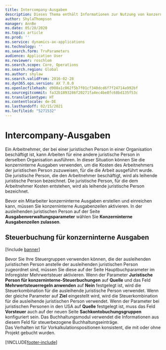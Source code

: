 ```yaml
---
title: Intercompany-Ausgaben
description: Dieses Thema enthält Informationen zur Nutzung von konzerninternen Ausgaben, um die Kosten des Arbeitnehmers der juristischen Person zuzuweisen, für die die Arbeit ausgeführt wurde.
author: ShylaThompson
manager: AnnBe
ms.date: 05/20/2020
ms.topic: article
ms.prod: ''
ms.service: dynamics-ax-applications
ms.technology: ''
ms.search.form: TrvParameters
audience: Application User
ms.reviewer: roschlom
ms.search.scope: Core, Operations
ms.search.region: Global
ms.author: shylaw
ms.search.validFrom: 2016-02-28
ms.dyn365.ops.version: AX 7.0.0
ms.openlocfilehash: d908a1c062f5b7f01cf340dcd6f7f24714a992bf
ms.sourcegitcommit: fa32b1893286f20271fa4ec4be8fc68bd135f53c
ms.translationtype: HT
ms.contentlocale: de-DE
ms.lasthandoff: 02/15/2021
ms.locfileid: "5271532"
---
```

# <a name="intercompany-expenses"></a>Intercompany-Ausgaben

Ein Arbeitnehmer, der bei einer juristischen Person in einer Organisation beschäftigt ist, kann Arbeiten für eine andere juristische Person in derselben Organisation ausführen. In dieser Situation können Sie die konzerninterne Ausgaben verwenden, um die Kosten des Arbeitnehmers der juristischen Person zuzuweisen, für die die Arbeit ausgeführt wurde. Die juristische Person, die den Arbeitnehmer beschäftigt, wird als leihende juristische Person bezeichnet. Die juristische Person, für die dem Arbeitnehmer Kosten entstehen, wird als leihende juristische Person bezeichnet. 

Bevor ein Mitarbeiter konzerninterne Ausgaben erstellen und einreichen kann, müssen Sie konzerninterne Ausgabenzeilen aktivieren. In der ausleihenden juristischen Person auf der Seite **Ausgabenverwaltungsparameter** wählen Sie **Konzerninterne Ausgabenzeilen zulassen**. 

## <a name="tax-posting-for-intercompany-expenses"></a>Steuerbuchung für konzerninterne Ausgaben

[!include [banner](../includes/banner.md)]

Bevor Sie Ihre Steuergruppen verwenden können, die der ausleihenden juristischen Person anstelle der ausleihenden juristischen Person zugeordnet sind, müssen Sie diese auf der Seite Hauptbuchparameter im Inforegister Mehrwertsteuer aktivieren. Wenn der Parameter **Juristische Person für konzerninterne-Steuerbuchungen** auf **Quelle** und das Feld **Mehrwertsteuerregeln anwenden** auf **Nein** festgelegt ist, wird die Steuerkombination für die ausleihende juristische Person verwendet. Wenn der gleiche Parameter auf **Ziel** eingestellt wird, wird die Steuerkombination für die ausleihende juristischen Person verwendet. Wenn der Parameter bei juristischen Personen in den USA auf **Quelle** festgelegt ist, muss das Feld **Vorsteuer** auch auf der neuen Seite **Sachkontobuchungsgruppen** konfiguriert sein. Das Buchhaltungsmodul verwendet die Informationen aus diesem Feld für steuerbezogene Buchhaltungseinträge.   
Das Verhalten ist für Vorkalkulationspositionen konsistent, die mit oder ohne Projekt gebucht wurden.  


[!INCLUDE[footer-include](../includes/footer-banner.md)]
